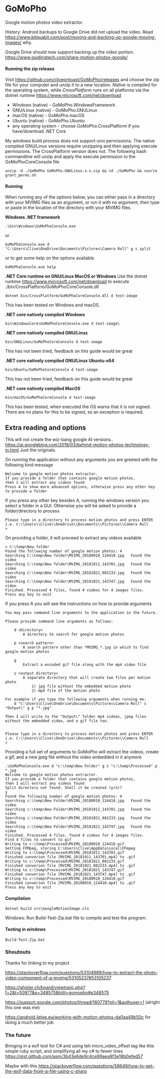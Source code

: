 # GoMoPho
Google motion photos video extractor.

History: Android backups to Google Drive did not upload the video. Read  https://www.bitquabit.com/post/moving-and-backing-up-google-moving-images/ why.

Google Drive should now support backing up the video portion. https://www.guidingtech.com/share-motion-photos-google/

#### Running the zip release
Visit https://github.com/cliveontoast/GoMoPho/releases and choose the zip file for your computer and unzip it to a new location. *Native* is compiled for the operating system, while *CrossPlatform* runs on all platforms via the dotnet runtime https://www.microsoft.com/net/download
- Windows (native) - GoMoPho.WindowsFramework
- GNU/Linux (native) - GoMoPho.GNULinux
- macOS (native) - GoMoPho.macOS
- Ubuntu (native) - GoMoPho.Ubuntu
- any operating system - choose GoMoPho.CrossPlatform if you have/download .NET Core 

My windows build process does not support unix permissions. The native compiled GNU/Linux versions require unzipping and then applying execute permissions. The CrossPlatform version does not.
The following bash commandline will unzip and apply the execute permission to the GoMoPhoCoreConsole file
```
unzip -d ./GoMoPho GoMoPho.GNULinux.x.x.zip && cd ./GoMoPho && source grant_perms.sh
```

#### Running
When running any of the options below, you can either pass in a directory with your MVIMG files as an argument, or run it with no argument, then type or paste in the location of the directory with your MVIMG files.

**Windows .NET framework** 
```
.\bin\Windows\GoMoPhoConsole.exe
```
or
```
GoMoPhoConsole.exe d "C:\Users\Clive\OneDrive\Documents\Pictures\Camera Roll" g s split
```
or to get some help on the options available
```
GoMoPhoConsole.exe help 
```
**.NET Core runtime on GNU/Linux MacOS or Windows** 
Use the dotnet runtime https://www.microsoft.com/net/download to execute ./bin/CrossPlatform/GoMoPhoCoreConsole.dll
```
dotnet bin/CrossPlatform/GoMoPhoCoreConsole.dll d test-image
```
This has been tested on Windows and macOS.

**.NET core natively compiled Windows** 
```
bin\WindowsCore\GoMoPhoCoreConsole.exe d test-image\
```

**.NET core natively compiled GNU/Linux**
```
bin/GNULinux/GoMoPhoCoreConsole d test-image
```
This has not been tried, feedback on this guide would be great

**.NET core natively compiled GNU/Linux Ubuntu-x64**
```
bin/Ubuntu/GoMoPhoCoreConsole d test-image
```
This has not been tried, feedback on this guide would be great

**.NET core natively compiled MacOS**
```
bin/macOS/GoMoPhoCoreConsole d test-image
```
This has been tested, when executed the OS warns that it is not signed.
There are no plans for this to be signed, so an exception is required.

## Extra reading and options
This will not create the wiz-bang google AI versions.. https://ai.googleblog.com/2018/03/behind-motion-photos-technology-in.html
Just the originals.

On running the application without any arguments you are greeted with the following kind message

```
Welcome to google motion photos extractor.
If you provide a folder that contains google motion photos,
then I will extract any videos found
Press A to show more advanced options, otherwise press any other key to provide a folder
```

If you press any other key besides A, running the windows version you select a folder in a GUI. Otherwise you will be asked to provide a folder/directory to process 

```
Please type in a directory to process motion photos and press ENTER i.e. C:\\Users\\Clive\\OneDrive\\Documents\\Pictures\\Camera Roll
> 
```

On providing a folder, it will proceed to extract any videos available

```
> C:\temp\New folder
Found the following number of google motion photos: 4
Searching C:\temp\New folder\MVIMG_20180910_124410.jpg   Found the video
Searching C:\temp\New folder\MVIMG_20181011_143701.jpg   Found the video
Searching C:\temp\New folder\MVIMG_20181021_082233.jpg   Found the video
Searching C:\temp\New folder\MVIMG_20181021_143747.jpg   Found the video
Finished. Processed 4 files, found 4 videos for 4 images files.
Press any key to exit
```


If you press A you will see the instructions on how to provide arguments 

```
You may pass command line arguments to the application in the future.

Please provide command line arguments as follows:

    d <Directory>
        A directory to search for google motion photos

    p <search pattern>
        A search pattern other than *MVIMG_*.jpg in which to find google motion photos

    g
        Extract a encoded gif file along with the mp4 video file

    s <output directory>
        A separate directory that will create two files per motion photo
            1) jpg file without the embedded motion photo
            2) mp4 file of the motion photo

For example if you type the following arguments when running me:
    d "C:\Users\Clive\OneDrive\Documents\Pictures\Camera Roll" s "Output\" g p "*.jpg"

Then I will write to the "Output\" folder mp4 videos, jpeg files without the embedded video, and a gif file too.


Please type in a directory to process motion photos and press ENTER i.e. C:\\Users\\Clive\\OneDrive\\Documents\\Pictures\\Camera Roll
>
```

Providing a full set of arguments to GoMoPho will extract the videos, create a gif, and a new jpeg file without the video embedded in it anymore

```
.\GoMoPhoConsole.exe d "c:\temp\New Folder" g s "c:\temp\Processed" p *.jpg
Welcome to google motion photos extractor.
If you provide a folder that contains google motion photos,
then I will extract any videos found
Split directory not found. Shall it be created (y/n)?
y
Found the following number of google motion photos: 4
Searching c:\temp\New Folder\MVIMG_20180910_124410.jpg   Found the video
Searching c:\temp\New Folder\MVIMG_20181011_143701.jpg   Found the video
Searching c:\temp\New Folder\MVIMG_20181021_082233.jpg   Found the video
Searching c:\temp\New Folder\MVIMG_20181021_143747.jpg   Found the video
Finished. Processed 4 files, found 4 videos for 4 images files.
Find 4 files to convert to gif
Writing to c:\temp\Processed\MVIMG_20180910_124410.gif
Getting FFMpeg, storing C:\Users\Clive\AppData\Local\FFmpeg
Writing to c:\temp\Processed\MVIMG_20181011_143701.gif
Finished converion file [MVIMG_20181011_143701.mp4] to .gif
Writing to c:\temp\Processed\MVIMG_20181021_082233.gif
Finished converion file [MVIMG_20181021_082233.mp4] to .gif
Writing to c:\temp\Processed\MVIMG_20181021_143747.gif
Finished converion file [MVIMG_20181021_143747.mp4] to .gif
Writing to c:\temp\Processed\MVIMG_20180910_124410.gif
Finished converion file [MVIMG_20180910_124410.mp4] to .gif
Press any key to exit

```

#### Compilation
```
dotnet build src\GoogleMotionImage.sln
```
Windows: Run  Build-Test-Zip.bat file to compile and test the program.

#### Testing in windows
```
Build-Test-Zip.bat
```
### Shoutouts
Thanks for linking to my project 

https://stackoverflow.com/questions/53104989/how-to-extract-the-photo-video-component-of-a-mvimg/53105237#53105237

https://ghisler.ch/board/viewtopic.php?f=2&t=50977&p=348575&hilit=gomopho#p348575

https://support.google.com/photos/thread/160779?pli=1&authuser=1 (alright this one was me)

https://android.jlelse.eu/working-with-motion-photos-da0aa49b50c for doing a much better job

### The future
Bringing in a exif tool for C# and using teh micro_video_offset tag like this simple ruby script, and simplifying all my c#  to fewer lines https://gist.github.com/asm/3b43e6de9c4ce99aea9f3e18b0efed57 

Maybe with this https://stackoverflow.com/questions/58649/how-to-get-the-exif-data-from-a-file-using-c-sharp
